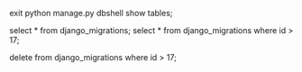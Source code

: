 exit
python manage.py dbshell
show tables;

select * from django_migrations;
select * from django_migrations where id > 17;

 delete from django_migrations where id > 17;